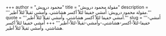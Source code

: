 +++
author = "محمود درويش"
title = "مقولة محمود درويش"
description = '''مقولة محمود درويش: أَمشي خفيفا لئلاّ أكسر هشاشتي، وأَمشي ثقيلاً لئلاّ أطير.'''
quote = '''أَمشي خفيفا لئلاّ أكسر هشاشتي، وأَمشي ثقيلاً لئلاّ أطير.'''
slug = '''أَمشي-خفيفا-لئلاّ-أكسر-هشاشتي،-وأَمشي-ثقيلاً-لئلاّ-أطير'''
+++
أَمشي خفيفا لئلاّ أكسر هشاشتي، وأَمشي ثقيلاً لئلاّ أطير.
